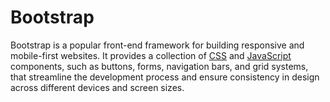 # Bootstrap
Bootstrap is a popular front-end framework for building responsive and mobile-first websites. It provides a collection of [CSS](/wiki/css) and [JavaScript](/wiki/javascript) components, such as buttons, forms, navigation bars, and grid systems, that streamline the development process and ensure consistency in design across different devices and screen sizes.